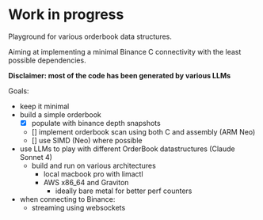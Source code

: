 # Work in progress
Playground for various orderbook data structures.

Aiming at implementing a minimal Binance C connectivity with the least possible dependencies.

**Disclaimer: most of the code has been generated by various LLMs**

Goals:
- keep it minimal
- build a simple orderbook
  - [x] populate with binance depth snapshots
  - [] implement orderbook scan using both C and assembly (ARM Neo)
  - [] use SIMD (Neo) where possible
- use LLMs to play with different OrderBook datastructures (Claude Sonnet 4)
  - build and run on various architectures
    - local macbook pro with limactl
    - AWS x86_64 and Graviton
      - ideally bare metal for better perf counters
- when connecting to Binance:
  - streaming using websockets
